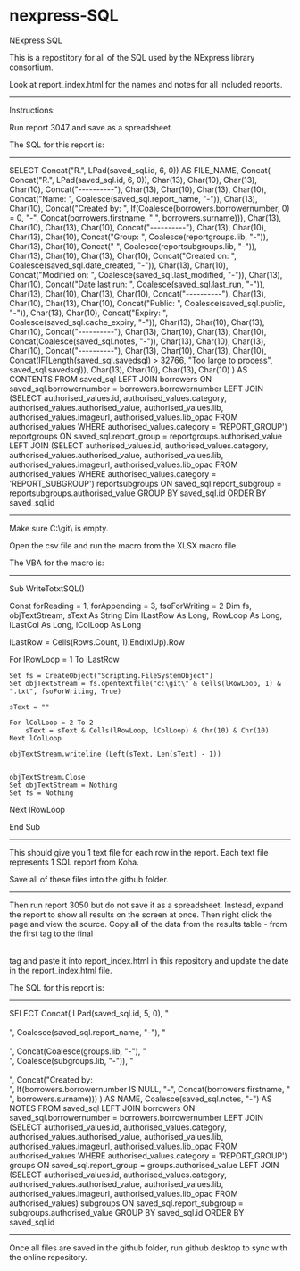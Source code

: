 # nexpress-SQL
NExpress SQL

This is a repostitory for all of the SQL used by the NExpress library consortium.

Look at report_index.html for the names and notes for all included reports.

-----

Instructions:

Run report 3047 and save as a spreadsheet.

The SQL for this report is:

----------

SELECT
  Concat("R.", LPad(saved_sql.id, 6, 0)) AS FILE_NAME,
  Concat(
    Concat("R.", LPad(saved_sql.id, 6, 0)), Char(13), Char(10), Char(13), Char(10),
    Concat("----------"), Char(13), Char(10), Char(13), Char(10),
    Concat("Name: ", Coalesce(saved_sql.report_name, "-")), Char(13), Char(10),
    Concat("Created by: ", If(Coalesce(borrowers.borrowernumber, 0) = 0, "-", Concat(borrowers.firstname, " ", borrowers.surname))), Char(13), Char(10), Char(13), Char(10),
    Concat("----------"), Char(13), Char(10), Char(13), Char(10),
    Concat("Group: ", Coalesce(reportgroups.lib, "-")), Char(13), Char(10),
    Concat("     ", Coalesce(reportsubgroups.lib, "-")), Char(13), Char(10), Char(13), Char(10),
    Concat("Created on: ", Coalesce(saved_sql.date_created, "-")), Char(13), Char(10),
    Concat("Modified on: ", Coalesce(saved_sql.last_modified, "-")), Char(13), Char(10),
    Concat("Date last run: ", Coalesce(saved_sql.last_run, "-")), Char(13), Char(10), Char(13), Char(10),
    Concat("----------"), Char(13), Char(10), Char(13), Char(10),
    Concat("Public: ", Coalesce(saved_sql.public, "-")), Char(13), Char(10),
    Concat("Expiry: ", Coalesce(saved_sql.cache_expiry, "-")), Char(13), Char(10), Char(13), Char(10),
    Concat("----------"), Char(13), Char(10), Char(13), Char(10),
    Concat(Coalesce(saved_sql.notes, "-")), Char(13), Char(10), Char(13), Char(10),
    Concat("----------"), Char(13), Char(10), Char(13), Char(10),
    Concat(IF(Length(saved_sql.savedsql) > 32766, "Too large to process", saved_sql.savedsql)), Char(13), Char(10), Char(13), Char(10)
  ) AS CONTENTS
FROM
  saved_sql
  LEFT JOIN borrowers ON saved_sql.borrowernumber = borrowers.borrowernumber
  LEFT JOIN (SELECT
        authorised_values.id,
        authorised_values.category,
        authorised_values.authorised_value,
        authorised_values.lib,
        authorised_values.imageurl,
        authorised_values.lib_opac
      FROM
        authorised_values
      WHERE
        authorised_values.category = 'REPORT_GROUP') reportgroups ON
    saved_sql.report_group = reportgroups.authorised_value
  LEFT JOIN (SELECT
        authorised_values.id,
        authorised_values.category,
        authorised_values.authorised_value,
        authorised_values.lib,
        authorised_values.imageurl,
        authorised_values.lib_opac
      FROM
        authorised_values
      WHERE
        authorised_values.category = 'REPORT_SUBGROUP') reportsubgroups ON saved_sql.report_subgroup =
    reportsubgroups.authorised_value
GROUP BY
  saved_sql.id
ORDER BY
  saved_sql.id

----------

Make sure C:\git\ is empty.

Open the csv file and run the macro from the XLSX macro file.

The VBA for the macro is:

----------

Sub WriteTotxtSQL()

Const forReading = 1, forAppending = 3, fsoForWriting = 2
Dim fs, objTextStream, sText As String
Dim lLastRow As Long, lRowLoop As Long, lLastCol As Long, lColLoop As Long

lLastRow = Cells(Rows.Count, 1).End(xlUp).Row

For lRowLoop = 1 To lLastRow

    Set fs = CreateObject("Scripting.FileSystemObject")
    Set objTextStream = fs.opentextfile("c:\git\" & Cells(lRowLoop, 1) & ".txt", fsoForWriting, True)

    sText = ""

    For lColLoop = 2 To 2
        sText = sText & Cells(lRowLoop, lColLoop) & Chr(10) & Chr(10)
    Next lColLoop

    objTextStream.writeline (Left(sText, Len(sText) - 1))


    objTextStream.Close
    Set objTextStream = Nothing
    Set fs = Nothing

Next lRowLoop

End Sub

----------

This should give you 1 text file for each row in the report.  Each text file represents 1 SQL report from Koha.

Save all of these files into the github folder.

----------

Then run report 3050 but do not save it as a spreadsheet.  Instead, expand the report to show all results on the screen at once.  Then right click the page and view the source.  Copy all of the data from the results table - from the first <table> tag to the final </table> tag and paste it into report_index.html in this repository and update the date in the report_index.html file.

The SQL for this report is:

----------

SELECT
  Concat(
    LPad(saved_sql.id, 5, 0),
    "<br /><br />",
    Coalesce(saved_sql.report_name, "-"),
    "<br /><br />",
    Concat(Coalesce(groups.lib, "-"),
    "<br />",
    Coalesce(subgroups.lib, "-")),
    "<br /><br />",
    Concat("Created by:<br />", If(borrowers.borrowernumber IS NULL, "-", Concat(borrowers.firstname, " ", borrowers.surname)))
  ) AS NAME,
  Coalesce(saved_sql.notes, "-") AS NOTES
FROM
  saved_sql
  LEFT JOIN borrowers ON saved_sql.borrowernumber = borrowers.borrowernumber
  LEFT JOIN (SELECT
        authorised_values.id,
        authorised_values.category,
        authorised_values.authorised_value,
        authorised_values.lib,
        authorised_values.imageurl,
        authorised_values.lib_opac
      FROM
        authorised_values
      WHERE
        authorised_values.category = 'REPORT_GROUP') groups ON saved_sql.report_group = groups.authorised_value
  LEFT JOIN (SELECT
        authorised_values.id,
        authorised_values.category,
        authorised_values.authorised_value,
        authorised_values.lib,
        authorised_values.imageurl,
        authorised_values.lib_opac
      FROM
        authorised_values) subgroups ON saved_sql.report_subgroup = subgroups.authorised_value
GROUP BY
  saved_sql.id
ORDER BY
  saved_sql.id

----------

Once all files are saved in the github folder, run github desktop to sync with the online repository.
